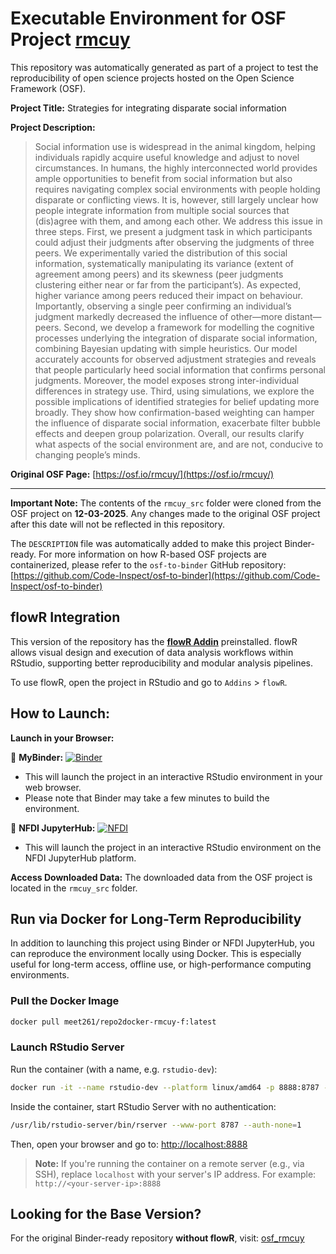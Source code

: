 # Executable Environment for OSF Project [rmcuy](https://osf.io/rmcuy/)

This repository was automatically generated as part of a project to test the reproducibility of open science projects hosted on the Open Science Framework (OSF).

**Project Title:** Strategies for integrating disparate social information

**Project Description:**
> Social information use is widespread in the animal kingdom, helping individuals rapidly acquire useful knowledge and adjust to novel circumstances. In humans, the highly interconnected world provides ample opportunities to benefit from social information but also requires navigating complex social environments with people holding disparate or conflicting views. It is, however, still largely unclear how people integrate information from multiple social sources that (dis)agree with them, and among each other. We address this issue in three steps. First, we present a judgment task in which participants could adjust their judgments after observing the judgments of three peers. We experimentally varied the distribution of this social information, systematically manipulating its variance (extent of agreement among peers) and its skewness (peer judgments clustering either near or far from the participant’s). As expected, higher variance among peers reduced their impact on behaviour. Importantly, observing a single peer confirming an individual’s judgment markedly decreased the influence of other—more distant—peers. Second, we develop a framework for modelling the cognitive processes underlying the integration of disparate social information, combining Bayesian updating with simple heuristics. Our model accurately accounts for observed adjustment strategies and reveals that people particularly heed social information that confirms personal judgments. Moreover, the model exposes strong inter-individual differences in strategy use. Third, using simulations, we explore the possible implications of identified strategies for belief updating more broadly. They show how confirmation-based weighting can hamper the influence of disparate social information, exacerbate filter bubble effects and deepen group polarization. Overall, our results clarify what aspects of the social environment are, and are not, conducive to changing people’s minds.

**Original OSF Page:** [https://osf.io/rmcuy/](https://osf.io/rmcuy/)

---

**Important Note:** The contents of the `rmcuy_src` folder were cloned from the OSF project on **12-03-2025**. Any changes made to the original OSF project after this date will not be reflected in this repository.

The `DESCRIPTION` file was automatically added to make this project Binder-ready. For more information on how R-based OSF projects are containerized, please refer to the `osf-to-binder` GitHub repository: [https://github.com/Code-Inspect/osf-to-binder](https://github.com/Code-Inspect/osf-to-binder)

## flowR Integration

This version of the repository has the **[flowR Addin](https://github.com/flowr-analysis/rstudio-addin-flowr)** preinstalled. flowR allows visual design and execution of data analysis workflows within RStudio, supporting better reproducibility and modular analysis pipelines.

To use flowR, open the project in RStudio and go to `Addins` > `flowR`.

## How to Launch:

**Launch in your Browser:**

🚀 **MyBinder:** [![Binder](https://mybinder.org/badge_logo.svg)](https://mybinder.org/v2/gh/code-inspect-binder/osf_rmcuy-f/HEAD?urlpath=rstudio)

   * This will launch the project in an interactive RStudio environment in your web browser.
   * Please note that Binder may take a few minutes to build the environment.

🚀 **NFDI JupyterHub:** [![NFDI](https://nfdi-jupyter.de/images/nfdi_badge.svg)](https://hub.nfdi-jupyter.de/r2d/gh/code-inspect-binder/osf_rmcuy-f/HEAD?urlpath=rstudio)

   * This will launch the project in an interactive RStudio environment on the NFDI JupyterHub platform.

**Access Downloaded Data:**
The downloaded data from the OSF project is located in the `rmcuy_src` folder.

## Run via Docker for Long-Term Reproducibility

In addition to launching this project using Binder or NFDI JupyterHub, you can reproduce the environment locally using Docker. This is especially useful for long-term access, offline use, or high-performance computing environments.

### Pull the Docker Image

```bash
docker pull meet261/repo2docker-rmcuy-f:latest
```

### Launch RStudio Server

Run the container (with a name, e.g. `rstudio-dev`):
```bash
docker run -it --name rstudio-dev --platform linux/amd64 -p 8888:8787 --user root meet261/repo2docker-rmcuy-f bash
```

Inside the container, start RStudio Server with no authentication:
```bash
/usr/lib/rstudio-server/bin/rserver --www-port 8787 --auth-none=1
```

Then, open your browser and go to: [http://localhost:8888](http://localhost:8888)

> **Note:** If you're running the container on a remote server (e.g., via SSH), replace `localhost` with your server's IP address.
> For example: `http://<your-server-ip>:8888`

## Looking for the Base Version?

For the original Binder-ready repository **without flowR**, visit:
[osf_rmcuy](https://github.com/code-inspect-binder/osf_rmcuy)

